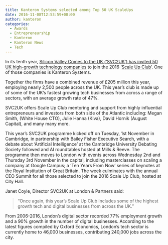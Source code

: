 ```yaml
---
title: Kanteron Systems selected among Top 50 UK ScaleUps
date: 2016-11-08T12:53:59+00:00
author: kanteron
categories:
  - Awards
  - Entrepreneurship
  - Kanteron
  - Kanteron News
  - Tech
---
```

In its tenth year, <a href="http://www.svc2uk.com/10th-svc2uk-announces-2016-scale-up-club/">Silicon Valley Comes to the UK (‘SVC2UK’) has invited 50 UK high-growth technology companies</a> to join the 2016 ‘<a href="http://www.svc2uk.com/2016-scale-up-club/">Scale Up Club</a>’. One of those companies is Kanteron Systems.

<!--more-->

Together the firms have a combined revenue of £205 million this year, employing nearly 2,500 people across the UK. This year’s club is made up of some of the UK’s fastest growing tech businesses from across a range of sectors, with an average growth rate of 47%.

SVC2UK offers Scale Up Club mentoring and support from highly influential entrepreneurs and investors from both side of the Atlantic including: Megan Smith, (White House CTO), Julie Hanna (Kiva), David Hornik (August Capital), and many many more.

This year’s SVC2UK programme kicked off on Tuesday, 1st November in Cambridge, in partnership with Bailey Fisher Executive Search, with a debate about ‘Artificial Intelligence’ at the Cambridge University Debating Society followed and AI roundtables hosted at Mills & Reeve. The programme then moves to London with events across Wednesday 2nd and Thursday 3rd November in the capital, including masterclasses on scaling a company at Google Campus; a ‘Ten Years From Now’ series of keynotes at the Royal Institution of Great Britain. The week culminates with the annual CEO Summit for all those selected to join the 2016 Scale Up Club, hosted at City Hall.

Janet Coyle, Director SVC2UK at London & Partners said:

> “Once again, this year’s Scale Up Club includes some of the highest growth tech and digital businesses from across the UK.”

From 2006-2016, London’s digital sector recorded 77% employment growth and a 90% growth in the number of digital businesses. According to the latest figures compiled by Oxford Economics, London’s tech sector is currently home to 46,000 businesses, contributing 240,000 jobs across the city.